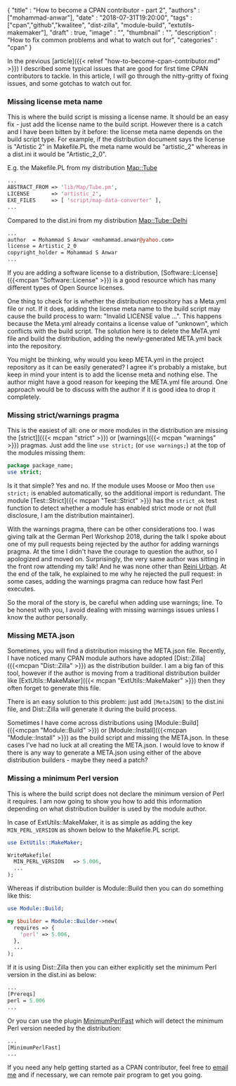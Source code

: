 
  {
    "title"       : "How to become a CPAN contributor - part 2",
    "authors"     : ["mohammad-anwar"],
    "date"        : "2018-07-31T19:20:00",
    "tags"        : ["cpan","github","kwalitee", "dist-zilla", "module-build", "extutils-makemaker"],
    "draft"       : true,
    "image"       : "",
    "thumbnail"   : "",
    "description" : "How to fix common problems and what to watch out for",
    "categories"  : "cpan"
  }

In the previous [article]({{< relref "how-to-become-cpan-contributor.md" >}}) I described some typical issues that are good for first time CPAN contributors to tackle. In this article, I will go through the nitty-gritty of fixing issues, and some gotchas to watch out for.

### Missing license meta name

This is where the build script is missing a license name. It should be an easy fix - just add the license name to the build script. However there is a catch and I have been bitten by it before: the license meta name depends on the build script type. For example, if the distribution document says the license is "Artistic 2" in Makefile.PL the meta name would be "artistic_2" whereas in a dist.ini it would be "Artistic_2_0".

E.g. the Makefile.PL from my distribution [Map::Tube](https://metacpan.org/release/Map-Tube)

```perl
...
ABSTRACT_FROM => 'lib/Map/Tube.pm',
LICENSE       => 'artistic_2',
EXE_FILES     => [ 'script/map-data-converter' ],
...
```

Compared to the dist.ini from my distribution [Map::Tube::Delhi](https://metacpan.org/release/Map-Tube-Delhi)

```perl
...
author  = Mohammad S Anwar <mohammad.anwar@yahoo.com>
license = Artistic_2_0
copyright_holder = Mohammad S Anwar
...
```

If you are adding a software license to a distribution, [Software::License]({{<mcpan "Software::License" >}}) is a good resource which has many different types of Open Source licenses.

One thing to check for is whether the distribution repository has a Meta.yml file or not. If it does, adding the license meta name to the build script may cause the build process to warn: "Invalid LICENSE value ...". This happens because the Meta.yml already contains a license value of "unknown", which conflicts with the build script. The solution here is to delete the MeTA.yml file and build the distribution, adding the newly-generated META.yml back into the repository.

You might be thinking, why would you keep META.yml in the project repository as it can be easily generated? I agree it's probably a mistake, but keep in mind your intent is to add the license meta and nothing else. The author might have a good reason for keeping the META.yml file around. One approach would be to discuss with the author if it is good idea to drop it completely.

### Missing strict/warnings pragma

This is the easiest of all: one or more modules in the distribution are missing the [strict]]({{< mcpan "strict" >}}) or [warnings]({{< mcpan "warnings" >}}) pragmas. Just add the line `use strict;` (or `use warnings;`) at the top of the modules missing them:

```perl
package package_name;
use strict;
```

Is it that simple? Yes and no. If the module uses Moose or Moo then `use strict;` is enabled automatically, so the additional import is redundant. The module [Test::Strict]({{< mcpan "Test::Strict" >}}) has the `strict_ok` test function to detect whether a module has enabled strict mode or not (full disclosure, I am the distribution maintainer).

With the warnings pragma, there can be other considerations too. I was giving talk at the German Perl Workshop 2018, during the talk I spoke about one of my pull requests being rejected by the author for adding warnings pragma. At the time I didn't have the courage to question the author, so I apologized and moved on. Surprisingly, the very same author was sitting in the front row attending my talk! And he was none other than [Reini Urban](). At the end of the talk, he explained to me why he rejected the pull request: in some cases, adding the warnings pragma can reduce how fast Perl executes.

So the moral of the story is, be careful when adding use warnings; line. To be honest with you, I avoid dealing with missing warnings issues unless I know the author personally.

### Missing META.json

Sometimes, you will find a distribution missing the META.json file. Recently, I have noticed many CPAN module authors have adopted [Dist::Zilla]({{<mcpan "Dist::Zilla" >}}) as the distribution builder. I am a big fan of this tool, however if the author is moving from a traditional distribution builder like [ExtUtils::MakeMaker]({{< mcpan "ExtUtils::MakeMaker" >}}) then they often forget to generate this file.

There is an easy solution to this problem: just add `[MetaJSON]` to the dist.ini file, and Dist::Zilla will generate it during the build process.

Sometimes I have come across distributions using [Module::Build]({{<mcpan "Module::Build" >}}) or [Module::Install]({{<mcpan "Module::Install" >}}) as the build script and missing the META.json. In these cases I've had no luck at all creating the META.json. I would love to know if there is any way to generate a META.json using either of the above distribution builders - maybe they need a patch?

### Missing a minimum Perl version

This is where the build script does not declare the minimum version of Perl it requires. I am now going to show you how to add this information depending on what distribution builder is used by the module author.

In case of ExtUtils::MakeMaker, it is as simple as adding the key `MIN_PERL_VERSION` as shown below to the Makefile.PL script.

```perl
use ExtUtils::MakeMaker;

WriteMakefile(
  MIN_PERL_VERSION   => 5.006,
  ...
);
```

Whereas if distribution builder is Module::Build then you can do something like this:

```perl
use Module::Build;

my $builder = Module::Builder->new(
  requires => {
    'perl' => 5.006,
  },
  ...
);
```

If it is using Dist::Zilla then you can either explicitly set the minimum Perl version in the dist.ini as below:

```perl
...
[Prereqs]
perl = 5.006
...
```

Or you can use the plugin [MinimumPerlFast](https://metacpan.org/pod/Dist::Zilla::Plugin::MinimumPerlFast) which will detect the minimum Perl version needed by the distribution:

```perl
...
[MinimumPerlFast]
...
```

If you need any help getting started as a CPAN contributor, feel free to [email me](mailto:mohammad.anwar@yahoo.com) and if necessary, we can remote pair program to get you going.
